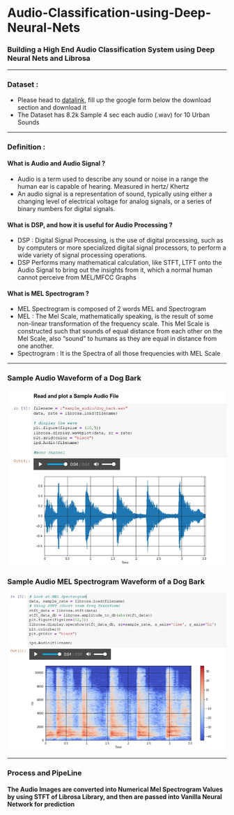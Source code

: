 # Audio-Classification-using-Deep-Neural-Nets
### Building a High End Audio Classification System using Deep Neural Nets and Librosa
- ----------------------------------------------------------------------------------------------------------------------------------------------------------------------------------

### Dataset : 
- Please head to [datalink](https://urbansounddataset.weebly.com/urbansound8k.html), fill up the google form below the download section and download it
- The Dataset has 8.2k Sample 4 sec each audio (.wav) for 10 Urban Sounds
- ----------------------------------------------------------------------------------------------------------------------------------------------------------------------------------

### Definition : 
#### What is Audio and Audio Signal ?
- Audio is a term used to describe any sound or noise in a range the human ear is capable of hearing. Measured in hertz/ Khertz
- An audio signal is a representation of sound, typically using either a changing level of electrical voltage for analog signals, or a series of binary numbers for digital signals.

#### What is DSP, and how it is useful for Audio Processing ?
- DSP : Digital Signal Processing, is the use of digital processing, such as by computers or more specialized digital signal processors, to perform a wide variety of signal processing operations.
- DSP Performs many mathematical calculation, like STFT, LTFT onto the Audio Signal to bring out the insights from it, which a normal human cannot perceive from MEL/MFCC Graphs

#### What is MEL Spectrogram ?
- MEL Spectrogram is composed of 2 words MEL and Spectrogram
- MEL : The Mel Scale, mathematically speaking, is the result of some non-linear transformation of the frequency scale. This Mel Scale is constructed such that sounds of equal distance from each other on the Mel Scale, also “sound” to humans as they are equal in distance from one another.
- Spectrogram : It is the Spectra of all those frequencies with MEL Scale 
- ---------------------------------------------------------------------------------------------------------------------------------------------------------------------------------

### Sample Audio Waveform of a Dog Bark
![Sample Audio Waveform of a Dog Bark](sample_images/Wave_Image_sample.jpg)

### Sample Audio MEL Spectrogram Waveform of a Dog Bark
![Sample Audio MEL Spectrogram Waveform of a Dog Bark](sample_images/Wave_Image_mel_sample.jpg)
- ----------------------------------------------------------------------------------------------------------------------------------------------------------------------------------

### Process and PipeLine 
#### The Audio Images are converted into Numerical Mel Spectrogram Values by using STFT of Librosa Library, and then are passed into Vanilla Neural Network for prediction
